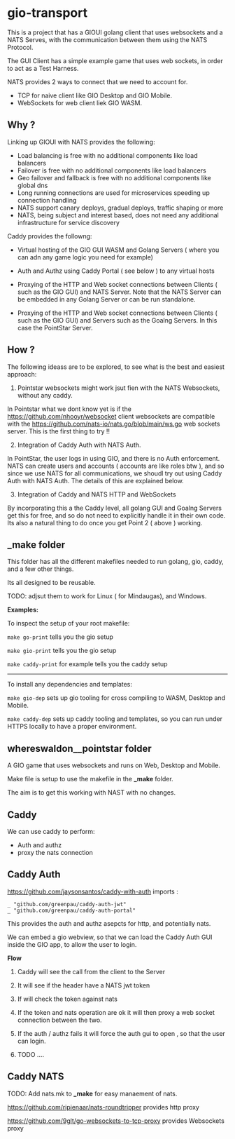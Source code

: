 # gio-transport

This is a project that has a GIOUI golang client that uses websockets and a  NATS Serves, with the communication between them using the NATS Protocol.


The GUI Client has a simple example game that uses web sockets, in order to act as a Test Harness.

NATS provides 2 ways to connect that we need to account for.

- TCP for naive client like GIO Desktop and GIO Mobile.
- WebSockets for web client liek GIO WASM.






## Why ?

Linking up GIOUI with NATS provides the following:

- Load balancing is free with no additional components like load balancers
- Failover is free with no additional components like load balancers
- Geo failover and fallback is free with no additional components like global dns
- Long running connections are used for microservices speeding up connection handling
- NATS support canary deploys, gradual deploys, traffic shaping or more
- NATS, being subject and interest based, does not need any additional infrastructure for service discovery

Caddy provides the followng:

- Virtual hosting of the GIO GUI WASM and Golang Servers ( where you can adn any game logic you need for example)

- Auth and Authz using Caddy Portal ( see below ) to any virtual hosts

- Proxying of the HTTP and Web socket connections between Clients ( such as the GIO GUI) and NATS Server. Note that the NATS Server can be embedded in any Golang Server or can be run standalone.

- Proxying of the HTTP and Web socket connections between Clients ( such as the GIO GUI) and Servers such as the Goalng Servers. In this case the PointStar Server. 

## How ?

The following ideass are to be explored, to see what is the best and easiest approach:

1. Pointstar websockets might work jsut fien with the NATS Websockets, without any caddy.

In Pointstar what we dont know yet is if the https://github.com/nhooyr/websocket client websockets are compatible with the  https://github.com/nats-io/nats.go/blob/main/ws.go web sockets server. This is the first thing to try !!

2. Integration of Caddy Auth with NATS Auth. 

In PointStar, the user logs in using GIO, and there is no Auth enforcement. NATS can create users and accounts ( accounts are like roles btw ), and so since we use NATS for all communications, we shoudl try out using Caddy Auth with NATS Auth. The details of this are explained below.

3. Integration of Caddy and NATS HTTP and WebSockets 

By incorporating this a the Caddy level, all golang GUI and Goalng Servers get this for free, and so do not need to explicitly handle it in their own code. 
Its also a natural thing to do once you get Point 2 ( above ) working.


## _make folder

This folder has all the different makefiles needed to run golang, gio, caddy, and a few other things.  

Its all designed to be reusable.

TODO: adjsut them to work for Linux ( for Mindaugas), and Windows.

**Examples:**

To inspect the setup of your root makefile:

``` make go-print ``` tells you the gio setup

``` make gio-print ``` tells you the gio setup

``` make caddy-print ``` for example tells you the caddy setup

---

To install any dependencies and templates:

``` make gio-dep ``` sets up gio tooling for cross compiling to WASM, Desktop and Mobile.

``` make caddy-dep ``` sets up caddy tooling and templates, so you can run under HTTPS locally to have a proper environment.

## whereswaldon__pointstar folder

A GIO game that uses websockets and runs on Web, Desktop and Mobile.

Make file is setup to use the makefile in the **_make** folder.

The aim is to get this working with NAST with no changes.

## Caddy

We can use caddy to perform:

- Auth and authz
- proxy the nats connection


## Caddy Auth

https://github.com/jaysonsantos/caddy-with-auth imports :

```
_ "github.com/greenpau/caddy-auth-jwt"
_ "github.com/greenpau/caddy-auth-portal"
```

This provides the auth and authz asepcts for http, and potentially nats.

We can embed a gio webview, so that we can load the Caddy Auth GUI inside the GIO app, to allow the user to login.

**Flow**

1. Caddy will see the call from the client to the Server

2. It will see if the header have a NATS jwt token

3. If will check the token against nats

4. If the token and nats operation are ok it will then proxy a web socket connection between the two.

4. If the auth / authz fails it will force the auth gui to open , so that the user can login.

5. TODO ....



## Caddy NATS

TODO: Add nats.mk to **_make** for easy manaement of nats.

https://github.com/ripienaar/nats-roundtripper provides http proxy

https://github.com/9glt/go-websockets-to-tcp-proxy provides Websockets proxy



